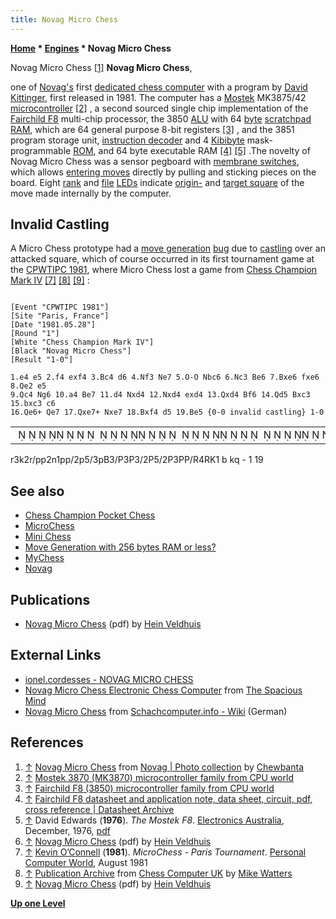 ```yaml
---
title: Novag Micro Chess
---
```

**[Home](Home "Home") \* [Engines](Engines "Engines") \* Novag Micro Chess**



 [](http://www.flickr.com/photos/10261668@N05/858170843/in/set-72157600922171918) Novag Micro Chess <a id="cite-note-1" href="#cite-ref-1">[1]</a> 
**Novag Micro Chess**,  

one of [Novag's](Novag "Novag") first [dedicated chess computer](Dedicated_Chess_Computers "Dedicated Chess Computers") with a program by [David Kittinger](David_Kittinger "David Kittinger"), first released in 1981. The computer has a [Mostek](https://en.wikipedia.org/wiki/Mostek) MK3875/42 [microcontroller](https://en.wikipedia.org/wiki/Microcontroller) <a id="cite-note-2" href="#cite-ref-2">[2]</a> , a second sourced single chip implementation of the [Fairchild F8](Fairchild_F8 "Fairchild F8") multi-chip processor, the 3850 [ALU](Combinatorial_Logic#ALU "Combinatorial Logic") with 64 [byte](Byte "Byte") [scratchpad RAM](Memory#Latches "Memory"), which are 64 general purpose 8-bit registers <a id="cite-note-3" href="#cite-ref-3">[3]</a> , and the 3851 program storage unit, [instruction decoder](https://en.wikipedia.org/wiki/Decoder) and 4 [Kibibyte](https://en.wikipedia.org/wiki/Kibibyte) mask-programmable [ROM](Memory#ROM "Memory"), and 64 byte executable RAM <a id="cite-note-4" href="#cite-ref-4">[4]</a> <a id="cite-note-5" href="#cite-ref-5">[5]</a> .The novelty of Novag Micro Chess was a sensor pegboard with [membrane switches](https://en.wikipedia.org/wiki/Membrane_switch), which allows [entering moves](Entering_Moves "Entering Moves") directly by pulling and sticking pieces on the board. Eight [rank](Ranks "Ranks") and [file](Files "Files") [LEDs](https://en.wikipedia.org/wiki/Light-emitting_diode) indicate [origin-](Origin_Square "Origin Square") and [target square](Target_Square "Target Square") of the move made internally by the computer. 



## Invalid Castling


A Micro Chess prototype had a [move generation](Move_Generation "Move Generation") [bug](Engine_Testing#bugs "Engine Testing") due to [castling](Castling "Castling") over an attacked square, which of course occurred in its first tournament game at the [CPWTIPC 1981](CPWTIPC_1981 "CPWTIPC 1981"), where Micro Chess lost a game from [Chess Champion Mark IV](Chess_Champion_Mark_IV "Chess Champion Mark IV") <a id="cite-note-7" href="#cite-ref-7">[7]</a> <a id="cite-note-8" href="#cite-ref-8">[8]</a> <a id="cite-note-9" href="#cite-ref-9">[9]</a> :




```

[Event "CPWTIPC 1981"]
[Site "Paris, France"]
[Date "1981.05.28"]
[Round "1"]
[White "Chess Champion Mark IV"]
[Black "Novag Micro Chess"]
[Result "1-0"]

1.e4 e5 2.f4 exf4 3.Bc4 d6 4.Nf3 Ne7 5.O-O Nbc6 6.Nc3 Be6 7.Bxe6 fxe6 8.Qe2 e5
9.Qc4 Ng6 10.a4 Be7 11.d4 Nxd4 12.Nxd4 exd4 13.Qxd4 Bf6 14.Qd5 Bxc3 15.bxc3 c6
16.Qe6+ Qe7 17.Qxe7+ Nxe7 18.Bxf4 d5 19.Be5 {0-0 invalid castling} 1-0

```



|  |
| --- |
|                                                                             ♜   ♚  ♜♟♟  ♞ ♟♟  ♟        ♟♗   ♙   ♙     ♙       ♙   ♙♙♖    ♖♔  |


r3k2r/pp2n1pp/2p5/3pB3/P3P3/2P5/2P3PP/R4RK1 b kq - 1 19 



## See also


* [Chess Champion Pocket Chess](Chess_Champion_Pocket_Chess "Chess Champion Pocket Chess")
* [MicroChess](MicroChess "MicroChess")
* [Mini Chess](Mini_Chess "Mini Chess")
* [Move Generation with 256 bytes RAM or less?](Sensor_Chess#MoveGeneration "Sensor Chess")
* [MyChess](MyChess "MyChess")
* [Novag](Novag "Novag")


## Publications


* [Novag Micro Chess](http://www.schaakcomputers.nl/hein_veldhuis/database/files/08-1981%20%5BM-0101%5D%20Novag%20-%20Micro%20Chess.pdf) (pdf) by [Hein Veldhuis](Hein_Veldhuis "Hein Veldhuis")


## External Links


* [ionel.cordesses - NOVAG MICRO CHESS](http://lionel.cordesses.free.fr/gpages/novagmicrochess.html)
* [Novag Micro Chess Electronic Chess Computer](http://www.spacious-mind.com/html/micro_chess.html) from [The Spacious Mind](The_Spacious_Mind "The Spacious Mind")
* [Novag Micro Chess](http://www.schach-computer.info/wiki/index.php/Novag_Micro_Chess) from [Schachcomputer.info - Wiki](http://www.schach-computer.info/wiki/index.php/Hauptseite_En) (German)


## References


1. <a id="cite-ref-1" href="#cite-note-1">↑</a> [Novag Micro Chess](http://www.flickr.com/photos/10261668@N05/858170843/in/set-72157600922171918) from [Novag | Photo collection](http://www.flickr.com/photos/10261668@N05/sets/72157600922171918/) by [Chewbanta](Steve_Blincoe "Steve Blincoe")
2. <a id="cite-ref-2" href="#cite-note-2">↑</a> [Mostek 3870 (MK3870) microcontroller family from CPU world](http://www.cpu-world.com/CPUs/3870/index.html)
3. <a id="cite-ref-3" href="#cite-note-3">↑</a> [Fairchild F8 (3850) microcontroller family from CPU world](http://www.cpu-world.com/CPUs/3850/index.html)
4. <a id="cite-ref-4" href="#cite-note-4">↑</a> [Fairchild F8 datasheet and application note, data sheet, circuit, pdf, cross reference | Datasheet Archive](http://www.datasheetarchive.com/Fairchild%20F8-datasheet.html)
5. <a id="cite-ref-5" href="#cite-note-5">↑</a> David Edwards (**1976**). *The Mostek F8*. [Electronics Australia](https://en.wikipedia.org/wiki/Electronics_Australia), December, 1976, [pdf](http://messui.the-chronicles.org/comp/fairchild.pdf)
6. <a id="cite-ref-6" href="#cite-note-6">↑</a> [Novag Micro Chess](http://www.schaakcomputers.nl/hein_veldhuis/database/files/08-1981%20%5BM-0101%5D%20Novag%20-%20Micro%20Chess.pdf) (pdf) by [Hein Veldhuis](Hein_Veldhuis "Hein Veldhuis")
7. <a id="cite-ref-7" href="#cite-note-7">↑</a> [Kevin O’Connell](Kevin_O%E2%80%99Connell "Kevin O’Connell") (**1981**). *MicroChess - Paris Tournament*. [Personal Computer World](Personal_Computer_World "Personal Computer World"), August 1981
8. <a id="cite-ref-8" href="#cite-note-8">↑</a> [Publication Archive](http://www.chesscomputeruk.com/html/publication_archive.html) from [Chess Computer UK](http://www.chesscomputeruk.com/index.html) by [Mike Watters](Mike_Watters "Mike Watters")
9. <a id="cite-ref-9" href="#cite-note-9">↑</a> [Novag Micro Chess](http://www.schaakcomputers.nl/hein_veldhuis/database/files/08-1981%20%5BM-0101%5D%20Novag%20-%20Micro%20Chess.pdf) (pdf) by [Hein Veldhuis](Hein_Veldhuis "Hein Veldhuis")

**[Up one Level](Engines "Engines")**







 
